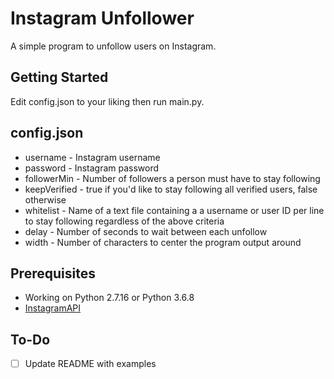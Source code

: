 # Instagram Unfollower

A simple program to unfollow users on Instagram.

## Getting Started

Edit config.json to your liking then run main.py.

## config.json

* username - Instagram username
* password - Instagram password
* followerMin - Number of followers a person must have to stay following
* keepVerified - true if you'd like to stay following all verified users, false otherwise
* whitelist - Name of a text file containing a a username or user ID per line to stay following regardless of the above criteria
* delay - Number of seconds to wait between each unfollow
* width - Number of characters to center the program output around

## Prerequisites

* Working on Python 2.7.16 or Python 3.6.8
* [InstagramAPI](https://github.com/LevPasha/Instagram-API-python)

## To-Do

- [ ] Update README with examples